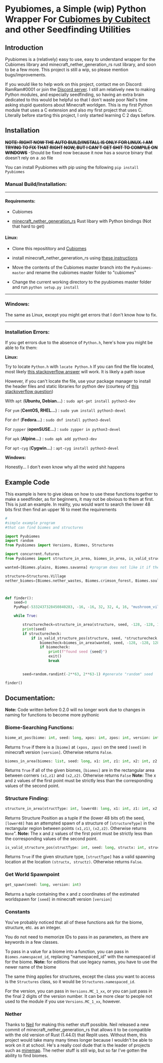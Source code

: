 # Pyubiomes, a Simple (wip) Python Wrapper For [Cubiomes by Cubitect](https://github.com/Cubitect/cubiomes) and other Seedfinding Utilities
## Introduction
Pyubiomes is a (relatively) easy to use, easy to understand wrapper for the Cubiomes library and minecraft_nether_generation_rs rust library, and soon to be a few more. This project is still a wip, so please mention bugs/improvements. 

If you would like to help work on this project, contact me on Discord: RamRam#0001 or join the [Discord server](https://discord.gg/YtEb9HY5). I still am relatively new to making Python modules, and especially seedfinding, so having an extra brain dedicated to this would be helpful so that I don't waste poor Neil's time asking stupid questions about Minecraft worldgen. This is my first Python module that uses a C extension and also my first project that uses C. Literally before starting this project, I only started learning C 2 days before.

## Installation

~~**NOTE: RIGHT NOW THE AUTO BUILD/INSTALL IS ONLY FOR LINUX. I AM TRYING TO FIX THAT RIGHT NOW, BUT I CAN'T GET SHIT TO COMPILE ON WINDOWS**~~ -Should be fixed now because it now has a source binary that doesn't rely on a .so file

You can install Pyubiomes with pip using the following
```pip install Pyubiomes```

### Manual Build/Installation:
___
#### Requirements:

 - Cubiomes
 
 - [minecraft_nether_generation_rs](github.com/SeedFinding/minecraft_nether_generation_rs) Rust libary with Python bindings (Not that hard to get)


#### Linux: 

- Clone this reposititory and [Cubiomes](https://github.com/Cubitect/cubiomes)

- install minecraft_nether_generation_rs using [these instructions](https://github.com/SeedFinding/minecraft_nether_generation_rs)

- Move the contents of the Cubiomes master branch into the `Pyubiomes-master` and rename the cubiomes master folder to "cubiomes"

- Change the current working directory to the pyubiomes master folder and run `python setup.py install`

___
### Windows:

The same as Linux, except you might get errors that I don't know how to fix.

___
### Installation Errors:

 If you get errors due to the absence of `Python.h`, here's how you might be able to fix them:


 **Linux:** 

Try to locate `Python.h` with `locate Python.h` If you can find the file located, most likely [this stackoverflow answer](stackoverflow.com/a/19344978/4954434) will work. It is likely a path issue



However, if you can't locate the file, use your package manager to install the header files and static libraries for python dev (courtesy of [this stackoverflow question](https://stackoverflowcom/questions/21530577/fatal-error-python-h-no-such-file-or-directory))

With `apt` (**Ubuntu, Debian...**)
:
`sudo apt-get install python3-dev`

For `yum` (**CentOS, RHEL...**)
:
`sudo yum install python3-devel`

For `dnf` (**Fedora...**)
:
`sudo dnf install python3-devel`

For `zypper` (**openSUSE...**)
:
`sudo zypper in python3-devel`

For `apk` (**Alpine...**)
:
`sudo apk add python3-dev `

For `apt-cyg` (**Cygwin...**)
:
`apt-cyg install python3-devel`

**Windows:**

Honestly... I don't even know why all the weird shit happens


## Example Code
This example is here to give ideas on how to use these functions together to make a seedfinder, as for beginners, it may not be obvious to them at first. This is just an example. In reality, you would want to search the lower 48 bits first then find an upper 16 to meet the requirements
```python
#
#simple example program
#that can find biomes and structures

import Pyubiomes
import random
from Pyubiomes import Versions, Biomes, Structures

import concurrent.futures
from Pyubiomes import structure_in_area, biomes_in_area, is_valid_structure_pos, get_spawn, get_strongholds, PyuMap

wanted=[Biomes.plains, Biomes.savanna] #program does not like it if there's only 1 argument

structure=Structures.Village
nether_biomes=[Biomes.nether_wastes, Biomes.crimson_forest, Biomes.soul_sand_valley, Biomes.warped_forest]



def finder():
	seed=0
	PyuMap(-5332437328450840283, -16, -16, 32, 32, 4, 16, "mushroom_village").save().toPNG() #create a biome map of this cool seed I found

	while True:

		structurecheck=structure_in_area(structure, seed, -128, -128, 128, 128, 16) #check to see if the structure is in the area
		print(seed)
		if structurecheck:
			if is_valid_structure_pos(structure, seed, *structurecheck, 16): #check if structure can spawn
				biomecheck=biomes_in_area(wanted, seed, -128, -128, 128, 128, 16) and Pyubiomes.nether_biomes_in_area(seed, nether_biomes,-128, -128, 128, 128) #check for overworld and nether biomes
				if biomecheck: 
					print(f"found seed {seed}")
					exit()
					break

		
		seed=random.randint(-2**63, 2**63-1) #generate "random" seed

finder()


```
## Documentation:
**Note:** Code written before 0.2.0 will no longer work due to changes in naming for functions to become more pythonic
### Biome-Searching Functions:

```python
biome_at_pos(biome: int, seed: long, xpos: int, zpos: int, version: int)
```
Returns `True` if there is a `[biome]` at `(xpos, zpos)` on the seed `[seed]` in minecraft version `[version]`. Otherwise returns `False`. 


```python
biomes_in_area(biomes: list, seed: long, x1: int, z1: int, x2: int, z2: int, version: int) 
```

Returns `True` if all of the given biomes, `[biomes]` are in the rectangular area between corners `(x1,z1)` and `(x2,z2)`. Otherwise returns `False`
**Note:** The x and z values of the first point must be strictly less than the corresponding values of the second point.

### Structure Finding:
```python 
structure_in_area(structType: int, lower48: long, x1: int, z1: int, x2: int, z2: int, version: int)
```
Returns Structure Position as a tuple if the (lower 48 bits of) the seed, `[lower48]` has an attempted spawn of a structure of `[structureType]` in the rectangular region between points `(x1,z1)`, `(x2,z2)`. Otherwise returns `None`". **Note:** The x and z values of the first point must be strictly less than the corresponding values of the second point.


```python 
is_valid_structure_pos(structType: int, seed: long, structx: int, structz: int, version: int)
```
Returns `True` if the given structure type, `[structType]` has a valid spawning location at the location `(structx, structz)`. Otherwise returns `False`.

### Get World Spawnpoint

```python
get_spawn(seed: long, version: int)
```
Returns a tuple containing the x and z coordinates of the estimated worldspawn for `[seed]` in minecraft version `[version]`


### Constants
You've probably noticed that all of these functions ask for the biome, structure, etc. as an integer.

You do not need to memorize IDs to pass in as parameters, as there are keywords in a few classes.

To pass in a value for a biome into a function, you can pass in `Biomes.namespaced_id`, replacing "namespaced_id" with the namespaced id for the biome.  **Note:** for editions that use legacy names, you have to use the newer name of the biome


The same thing applies for structures, except the class you want to access is the `Structures` class, so it would be `Structures.namespaced_id`.

For the version, you can pass in `Versions.MC_1_xx`, or you can just pass in the final 2 digits of the version number. It can be more clear to people not used to the module if you use `Versions.MC_1_xx`, however.

### Nether
Thanks to [Neil](https://github.com/hube12/) for making this nether stuff possible. Neil released a new commit of minecraft_nether_generation_rs that allows it to be compatible with the old version of Rust (1.44.0) that Replit uses. Without them, this project would take many many times longer because I wouldn't be able to work on it at school. He's a really cool dude that is the leader of projects such as [minemap](https://github.com/hube12/Minemap/tree/1.0.10). The nether stuff is still wip, but so far I've gotten the ability to find biomes.
